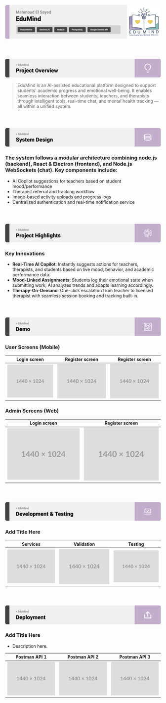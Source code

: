 <img src="./readme/title1.svg"/>

<br><br>

<!-- project overview -->
<img src="./readme/title2.svg"/>

> EduMind is an AI-assisted educational platform designed to support students' academic progress and emotional well-being. It enables seamless interaction between students, teachers, and therapists through intelligent tools, real-time chat, and mental health tracking — all within a unified system.


<br><br>

<!-- System Design -->
<img src="./readme/title3.svg"/>

### The system follows a modular architecture combining node.js (backend), React & Electron (frontend), and Node.js WebSockets (chat). Key components include:

- AI Copilot suggestions for teachers based on student mood/performance
- Therapist referral and tracking workflow
- Image-based activity uploads and progress logs
- Centralized authentication and real-time notification service

<br><br>

<!-- Project Highlights -->
<img src="./readme/title4.svg"/>

### Key Innovations

- **Real-Time AI Copilot**: Instantly suggests actions for teachers, therapists, and students based on live mood, behavior, and academic performance data.
- **Mood-Linked Assignments**: Students log their emotional state when submitting work; AI analyzes trends and adapts learning accordingly.
- **Therapy-On-Demand**: One-click escalation from teacher to licensed therapist with seamless session booking and tracking built-in.

<br><br>

<!-- Demo -->
<img src="./readme/title5.svg"/>

### User Screens (Mobile)

| Login screen                            | Register screen                       | Register screen                       |
| --------------------------------------- | ------------------------------------- | ------------------------------------- |
| ![Landing](./readme/demo/1440x1024.png) | ![fsdaf](./readme/demo/1440x1024.png) | ![fsdaf](./readme/demo/1440x1024.png) |


### Admin Screens (Web)

| Login screen                            | Register screen                       |
| --------------------------------------- | ------------------------------------- |
| ![Landing](./readme/demo/1440x1024.png) | ![fsdaf](./readme/demo/1440x1024.png) |


<br><br>

<!-- Development & Testing -->
<img src="./readme/title6.svg"/>

### Add Title Here


| Services                            | Validation                       | Testing                        |
| --------------------------------------- | ------------------------------------- | ------------------------------------- |
| ![Landing](./readme/demo/1440x1024.png) | ![fsdaf](./readme/demo/1440x1024.png) | ![fsdaf](./readme/demo/1440x1024.png) |


<br><br>

<!-- Deployment -->
<img src="./readme/title7.svg"/>

### Add Title Here

- Description here.


| Postman API 1                            | Postman API 2                       | Postman API 3                        |
| --------------------------------------- | ------------------------------------- | ------------------------------------- |
| ![Landing](./readme/demo/1440x1024.png) | ![fsdaf](./readme/demo/1440x1024.png) | ![fsdaf](./readme/demo/1440x1024.png) |

<br><br>
